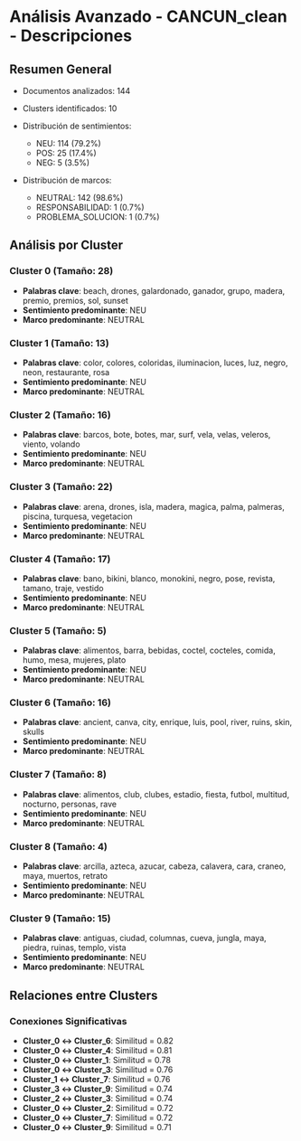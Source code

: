 # Análisis Avanzado - CANCUN_clean - Descripciones

## Resumen General

- Documentos analizados: 144
- Clusters identificados: 10
- Distribución de sentimientos:
  - NEU: 114 (79.2%)
  - POS: 25 (17.4%)
  - NEG: 5 (3.5%)

- Distribución de marcos:
  - NEUTRAL: 142 (98.6%)
  - RESPONSABILIDAD: 1 (0.7%)
  - PROBLEMA_SOLUCION: 1 (0.7%)

## Análisis por Cluster

### Cluster 0 (Tamaño: 28)
- **Palabras clave**: beach, drones, galardonado, ganador, grupo, madera, premio, premios, sol, sunset
- **Sentimiento predominante**: NEU
- **Marco predominante**: NEUTRAL

### Cluster 1 (Tamaño: 13)
- **Palabras clave**: color, colores, coloridas, iluminacion, luces, luz, negro, neon, restaurante, rosa
- **Sentimiento predominante**: NEU
- **Marco predominante**: NEUTRAL

### Cluster 2 (Tamaño: 16)
- **Palabras clave**: barcos, bote, botes, mar, surf, vela, velas, veleros, viento, volando
- **Sentimiento predominante**: NEU
- **Marco predominante**: NEUTRAL

### Cluster 3 (Tamaño: 22)
- **Palabras clave**: arena, drones, isla, madera, magica, palma, palmeras, piscina, turquesa, vegetacion
- **Sentimiento predominante**: NEU
- **Marco predominante**: NEUTRAL

### Cluster 4 (Tamaño: 17)
- **Palabras clave**: bano, bikini, blanco, monokini, negro, pose, revista, tamano, traje, vestido
- **Sentimiento predominante**: NEU
- **Marco predominante**: NEUTRAL

### Cluster 5 (Tamaño: 5)
- **Palabras clave**: alimentos, barra, bebidas, coctel, cocteles, comida, humo, mesa, mujeres, plato
- **Sentimiento predominante**: NEU
- **Marco predominante**: NEUTRAL

### Cluster 6 (Tamaño: 16)
- **Palabras clave**: ancient, canva, city, enrique, luis, pool, river, ruins, skin, skulls
- **Sentimiento predominante**: NEU
- **Marco predominante**: NEUTRAL

### Cluster 7 (Tamaño: 8)
- **Palabras clave**: alimentos, club, clubes, estadio, fiesta, futbol, multitud, nocturno, personas, rave
- **Sentimiento predominante**: NEU
- **Marco predominante**: NEUTRAL

### Cluster 8 (Tamaño: 4)
- **Palabras clave**: arcilla, azteca, azucar, cabeza, calavera, cara, craneo, maya, muertos, retrato
- **Sentimiento predominante**: NEU
- **Marco predominante**: NEUTRAL

### Cluster 9 (Tamaño: 15)
- **Palabras clave**: antiguas, ciudad, columnas, cueva, jungla, maya, piedra, ruinas, templo, vista
- **Sentimiento predominante**: NEU
- **Marco predominante**: NEUTRAL

## Relaciones entre Clusters

### Conexiones Significativas
- **Cluster_0 ↔ Cluster_6**: Similitud = 0.82
- **Cluster_0 ↔ Cluster_4**: Similitud = 0.81
- **Cluster_0 ↔ Cluster_1**: Similitud = 0.78
- **Cluster_0 ↔ Cluster_3**: Similitud = 0.76
- **Cluster_1 ↔ Cluster_7**: Similitud = 0.76
- **Cluster_3 ↔ Cluster_9**: Similitud = 0.74
- **Cluster_2 ↔ Cluster_3**: Similitud = 0.74
- **Cluster_0 ↔ Cluster_2**: Similitud = 0.72
- **Cluster_0 ↔ Cluster_7**: Similitud = 0.72
- **Cluster_0 ↔ Cluster_9**: Similitud = 0.71